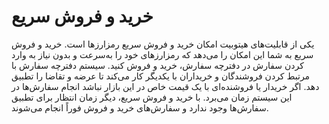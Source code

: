 # خرید و فروش سریع
یکی از قابلیت‌های هیتوبیت امکان خرید و فروش سریع رمزارزها است. خرید و فروش سریع به شما این امکان را می‌دهد که رمزارزهای خود را به‌سرعت و بدون نیاز به وارد کردن سفارش در دفترچه سفارش، خرید و فروش کنید.
سیستم دفترچه سفارش با مرتبط کردن فروشندگان و خریداران با یکدیگر کار می‌کند تا عرضه و تقاضا را تطبیق دهد. اگر خریدار یا فروشنده‌ای با یک قیمت خاص در این بازار نباشد انجام سفارش‌ها در این سیستم زمان می‌برد. با خرید و فروش سریع، دیگر زمان انتظار برای تطبیق سفارش‌ها وجود ندارد و سفارش‌های خرید و فروش فوراً انجام می‌شوند.